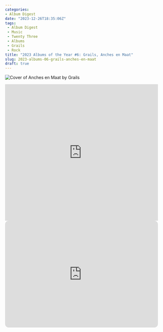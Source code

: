 ```yaml
---
categories:
- Album Digest
date: "2023-12-26T18:35:06Z"
tags: 
 - Album Digest
 - Music
 - Twenty Three
 - Albums
 - Grails
 - Rock
title: "2023 Albums of the Year #6: Grails, Anches en Maat"
slug: 2023-albums-06-grails-anches-en-maat
draft: true
---
```


![Cover of Anches en Maat by Grails](/assets/images/albums-2023/grails-anches-en-maat.jpeg)

<iframe allow="autoplay *; encrypted-media *;" frameborder="0" height="450" style="width:100%;max-width:660px;overflow:hidden;background:transparent;" sandbox="allow-forms allow-popups allow-same-origin allow-scripts allow-storage-access-by-user-activation allow-top-navigation-by-user-activation" src="https://embed.music.apple.com/gb/album/anches-en-maat/1691945419"></iframe>

<iframe style="border-radius:12px" src="https://open.spotify.com/embed/album/7LeY5PPAemD8mv4n6Je4iM?utm_source=generator" width="100%" height="352" frameBorder="0" allowfullscreen="" allow="autoplay; clipboard-write; encrypted-media; fullscreen; picture-in-picture" loading="lazy"></iframe>
